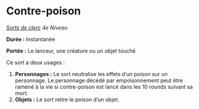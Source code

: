 # Contre-poison


*[Sorts de clerc](../Sorts_de_clerc.md) 4e Niveau*

**Durée :** Instantanée

**Portée :** Le lanceur, une créature ou un objet touché

Ce sort a deux usages :

1.  **Personnages :** Le sort neutralise les effets d’un poison sur un
    personnage. Le personnage décédé par empoisonnement peut être ramené
    à la vie si contre-poison est lancé dans les 10 rounds suivant sa
    mort.
2.  **Objets :** Le sort retire le poison d’un objet.
